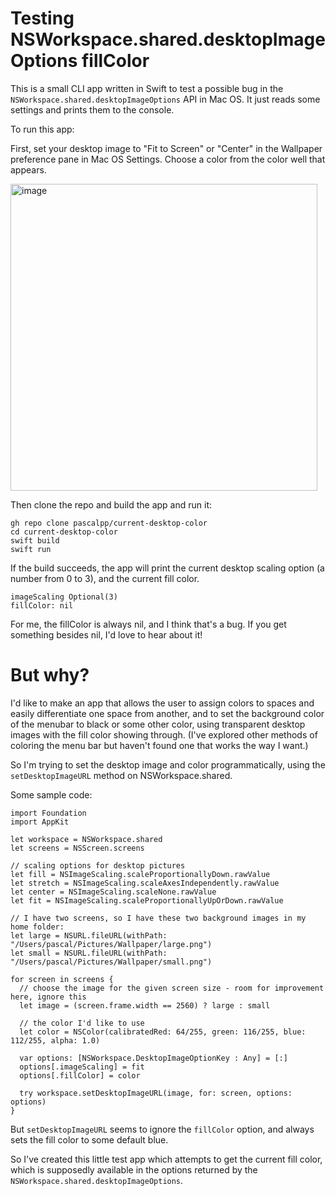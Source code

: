 # Testing NSWorkspace.shared.desktopImageOptions fillColor

This is a small CLI app written in Swift to test a possible bug in the `NSWorkspace.shared.desktopImageOptions` API in Mac OS. It just reads some settings and prints them to the console.

To run this app:

First, set your desktop image to "Fit to Screen" or "Center" in the Wallpaper preference pane in Mac OS Settings. Choose a color from the color well that appears.

<img width="491" alt="image" src="https://github.com/pascalpp/current-desktop-color/assets/1355312/428674e0-b41e-4fb9-98be-41e5d20d6d38">

Then clone the repo and build the app and run it:

```
gh repo clone pascalpp/current-desktop-color
cd current-desktop-color
swift build
swift run
```

If the build succeeds, the app will print the current desktop scaling option (a number from 0 to 3), and the current fill color.

```
imageScaling Optional(3)
fillColor: nil
```

For me, the fillColor is always nil, and I think that's a bug. If you get something besides nil, I'd love to hear about it!

# But why?

I'd like to make an app that allows the user to assign colors to spaces and easily differentiate one space from another, and to set the background color of the menubar to black or some other color, using transparent desktop images with the fill color showing through. (I've explored other methods of coloring the menu bar but haven't found one that works the way I want.)

So I'm trying to set the desktop image and color programmatically, using the `setDesktopImageURL` method on NSWorkspace.shared.

Some sample code:

```
import Foundation
import AppKit

let workspace = NSWorkspace.shared
let screens = NSScreen.screens

// scaling options for desktop pictures
let fill = NSImageScaling.scaleProportionallyDown.rawValue
let stretch = NSImageScaling.scaleAxesIndependently.rawValue
let center = NSImageScaling.scaleNone.rawValue
let fit = NSImageScaling.scaleProportionallyUpOrDown.rawValue

// I have two screens, so I have these two background images in my home folder:
let large = NSURL.fileURL(withPath: "/Users/pascal/Pictures/Wallpaper/large.png")
let small = NSURL.fileURL(withPath: "/Users/pascal/Pictures/Wallpaper/small.png")

for screen in screens {
  // choose the image for the given screen size - room for improvement here, ignore this
  let image = (screen.frame.width == 2560) ? large : small

  // the color I'd like to use
  let color = NSColor(calibratedRed: 64/255, green: 116/255, blue: 112/255, alpha: 1.0)

  var options: [NSWorkspace.DesktopImageOptionKey : Any] = [:]
  options[.imageScaling] = fit
  options[.fillColor] = color

  try workspace.setDesktopImageURL(image, for: screen, options: options)
}
```

But `setDesktopImageURL` seems to ignore the `fillColor` option, and always sets the fill color to some default blue.

So I've created this little test app which attempts to get the current fill color, which is supposedly available in the options returned by the `NSWorkspace.shared.desktopImageOptions`.
